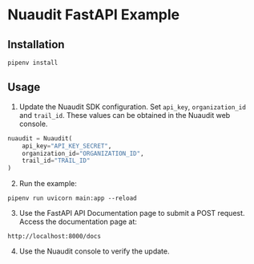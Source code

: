 # Nuaudit FastAPI Example

## Installation

`pipenv install`

## Usage

1. Update the Nuaudit SDK configuration. Set `api_key`, `organization_id` and `trail_id`. These values can be obtained in the Nuaudit web console.

```python
nuaudit = Nuaudit(
    api_key="API_KEY_SECRET",
    organization_id="ORGANIZATION_ID",
    trail_id="TRAIL_ID"
)
```

2. Run the example:

`pipenv run uvicorn main:app --reload`

3. Use the FastAPI API Documentation page to submit a POST request. Access the documentation page at:

`http://localhost:8000/docs`

4. Use the Nuaudit console to verify the update.